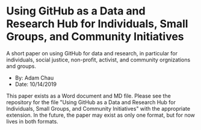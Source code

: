 # Using GitHub as a Data and Research Hub for Individuals, Small Groups, and Community Initiatives
A short paper on using GitHub for data and research, in particular for individuals, social justice, non-profit, activist, and community orgnizations and groups. 

- By: Adam Chau
- Date: 10/14/2019

This paper exists as a Word document and MD file. Please see the repository for the file "Using GitHub as a Data and Research Hub for Individuals, Small Groups, and Community Initiatives" with the appropriate extension. In the future, the paper may exist as only one format, but for now lives in both formats.
